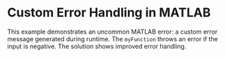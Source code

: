 # Custom Error Handling in MATLAB

This example demonstrates an uncommon MATLAB error: a custom error message generated during runtime.  The `myFunction` throws an error if the input is negative.  The solution shows improved error handling.
